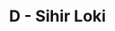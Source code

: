 ---
contest: Gemastik
year: 2021
round: Qualification
problem: D
title: D - Sihir Loki
pdf: /contests/ICPCAJ/D - Sihir Loki.pdf
---